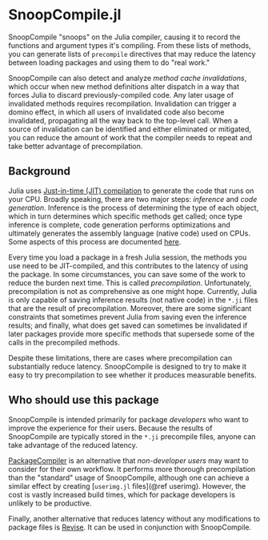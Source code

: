 # SnoopCompile.jl

SnoopCompile "snoops" on the Julia compiler, causing it to record the
functions and argument types it's compiling.  From these lists of methods,
you can generate lists of `precompile` directives that may reduce the latency between
loading packages and using them to do "real work."

SnoopCompile can also detect and analyze *method cache invalidations*,
which occur when new method definitions alter dispatch in a way that forces Julia to discard previously-compiled code.
Any later usage of invalidated methods requires recompilation.
Invalidation can trigger a domino effect, in which all users of invalidated code also become invalidated, propagating all the way back to the top-level call.
When a source of invalidation can be identified and either eliminated or mitigated,
you can reduce the amount of work that the compiler needs to repeat and take better advantage of precompilation.

## Background

Julia uses
[Just-in-time (JIT) compilation](https://en.wikipedia.org/wiki/Just-in-time_compilation) to
generate the code that runs on your CPU.
Broadly speaking, there are two major steps: *inference* and *code generation*.
Inference is the process of determining the type of each object, which in turn
determines which specific methods get called; once type inference is complete,
code generation performs optimizations and ultimately generates the assembly
language (native code) used on CPUs.
Some aspects of this process are documented [here](https://docs.julialang.org/en/latest/devdocs/eval).

Every time you load a package in a fresh Julia session, the methods you use
need to be JIT-compiled, and this contributes to the latency of using the package.
In some circumstances, you can save some of the work to reduce the burden next time.
This is called *precompilation*.
Unfortunately, precompilation is not as comprehensive as one might hope.
Currently, Julia is only capable of saving inference results (not native code) in the
`*.ji` files that are the result of precompilation.
Moreover, there are some significant constraints that sometimes prevent Julia from
saving even the inference results;
and finally, what does get saved can sometimes be invalidated if later packages
provide more specific methods that supersede some of the calls in the precompiled methods.

Despite these limitations, there are cases where precompilation can substantially reduce
latency.
SnoopCompile is designed to try to make it easy to try precompilation to see whether
it produces measurable benefits.

## Who should use this package

SnoopCompile is intended primarily for package *developers* who want to improve the
experience for their users.
Because the results of SnoopCompile are typically stored in the `*.ji` precompile files,
anyone can take advantage of the reduced latency.

[PackageCompiler](https://github.com/JuliaLang/PackageCompiler.jl) is an alternative
that *non-developer users* may want to consider for their own workflow.
It performs more thorough precompilation than the "standard" usage of SnoopCompile,
although one can achieve a similar effect by creating [`userimg.jl` files](@ref userimg).
However, the cost is vastly increased build times, which for package developers is
unlikely to be productive.

Finally, another alternative that reduces latency without any modifications
to package files is [Revise](https://github.com/timholy/Revise.jl).
It can be used in conjunction with SnoopCompile.
